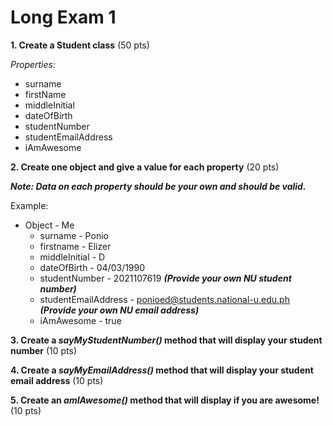 # Long Exam 1

**1. Create a Student class**  (50 pts)

_Properties:_
- surname
- firstName
- middleInitial
- dateOfBirth
- studentNumber
- studentEmailAddress
- iAmAwesome

**2. Create one object and give a value for each property** (20 pts)

**_Note: Data on each property should be your own and should be valid._**


Example:

- Object - Me
  - surname - Ponio
  - firstname - Elizer
  - middleInitial - D
  - dateOfBirth - 04/03/1990
  - studentNumber - 2021107619 **_(Provide your own NU student number)_** 
  - studentEmailAddress - ponioed@students.national-u.edu.ph **_(Provide your own NU
email address)_**
  - iAmAwesome - true

**3. Create a _sayMyStudentNumber()_ method that will display your student number** (10 pts)

**4. Create a _sayMyEmailAddress()_ method that will display your student email address** (10 pts)


**5. Create an _amIAwesome()_ method that will display if you are awesome!** (10 pts)
